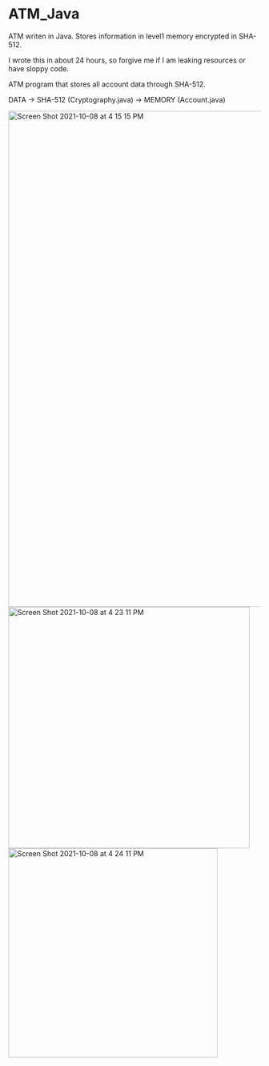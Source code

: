 # ATM_Java
ATM writen in Java. Stores information in level1 memory encrypted in SHA-512.

I wrote this in about 24 hours, so forgive me if I am leaking resources or have sloppy code.

ATM program that stores all account data through SHA-512.

DATA -> SHA-512 (Cryptography.java) -> MEMORY (Account.java)

<img width="991" alt="Screen Shot 2021-10-08 at 4 15 15 PM" src="https://user-images.githubusercontent.com/58894216/136633969-d69cde9a-a17f-486b-b16c-6d79460b5cc1.png">

<img width="482" alt="Screen Shot 2021-10-08 at 4 23 11 PM" src="https://user-images.githubusercontent.com/58894216/136634144-dc761862-2ced-4cd3-9810-e933cb2920d3.png">

<img width="418" alt="Screen Shot 2021-10-08 at 4 24 11 PM" src="https://user-images.githubusercontent.com/58894216/136634182-a965b2e3-755e-4f1b-99f0-fc98e9b967a3.png">
